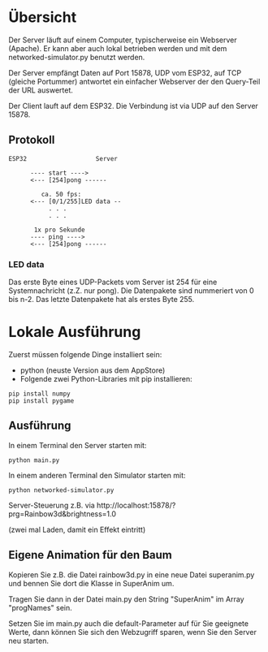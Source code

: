 # Übersicht
Der Server läuft auf einem Computer, typischerweise ein Webserver (Apache).
Er kann aber auch lokal betrieben werden und mit dem networked-simulator.py 
benutzt werden.

Der Server empfängt Daten auf Port 15878, UDP vom ESP32, auf TCP (gleiche Portummer) 
antwortet ein einfacher Webserver der den Query-Teil der URL auswertet.

Der Client lauft auf dem ESP32. Die Verbindung ist via UDP auf den Server 15878.

## Protokoll
```
ESP32                   Server

      ---- start ---->
      <--- [254]pong ------

         ca. 50 fps:
      <--- [0/1/255]LED data --
           . . . 
           . . . 
    
       1x pro Sekunde
      ---- ping ---->
      <--- [254]pong ------
```

### LED data
Das erste Byte eines UDP-Packets vom Server ist 254 für eine
Systemnachricht (z.Z. nur pong).
Die Datenpakete sind nummeriert von 0 bis n-2. Das letzte
Datenpakete hat als erstes Byte 255.


# Lokale Ausführung
Zuerst müssen folgende Dinge installiert sein:
  * python (neuste Version aus dem AppStore)
  * Folgende zwei Python-Libraries mit pip installieren:
```
pip install numpy
pip install pygame
```
## Ausführung

In einem Terminal den Server starten mit:
```
python main.py
```

In einem anderen Terminal den Simulator starten mit:
```
python networked-simulator.py
```

Server-Steuerung z.B. via http://localhost:15878/?prg=Rainbow3d&brightness=1.0

(zwei mal Laden, damit ein Effekt eintritt)


## Eigene Animation für den Baum
Kopieren Sie z.B. die Datei rainbow3d.py in eine
neue Datei superanim.py und bennen Sie dort
die Klasse in SuperAnim um.

Tragen Sie dann in der Datei main.py den String
"SuperAnim" im Array "progNames" sein.

Setzen Sie im main.py auch die default-Parameter
auf für Sie geeignete Werte, dann können Sie sich
den Webzugriff sparen, wenn Sie den Server neu
starten.